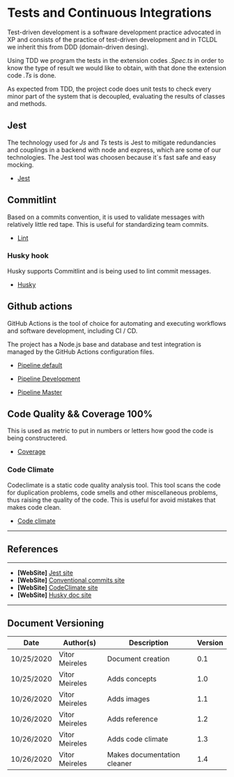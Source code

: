 # Tests and Continuous Integrations

Test-driven development is a software development practice advocated in XP and consists of the practice of test-driven development and in TCLDL we inherit this from DDD (domain-driven desing).

Using TDD we program the tests in the extension codes _.Spec.ts_ in order to know the type of result we would like to obtain, with that done the extension code _.Ts_ is done.

As expected from TDD, the project code does unit tests to check every minor part of the system that is decoupled, evaluating the results of classes and methods.


## Jest

The technology used for _Js_ and _Ts_ tests is Jest to mitigate redundancies and couplings in a backend with node and express, which are some of our technologies. The Jest tool was choosen because it`s fast safe and easy mocking.

- [Jest](./tests_and_ci/jest.md)


## Commitlint

Based on a commits convention, it is used to validate messages with relatively little red tape. This is useful for standardizing team commits. 

- [Lint](./tests_and_ci/lint.md)


### Husky hook

Husky supports Commitlint and is being used to lint commit messages.

- [Husky](./images/husky_rc.png)


## Github actions

GitHub Actions is the tool of choice for automating and executing workflows and software development, including CI / CD.

The project has a Node.js base and database and test integration is managed by the GitHub Actions configuration files.

- [Pipeline default](./images/pipeline_default.png)

- [Pipeline Development](./images/pipeline_development.png)

- [Pipeline Master](./images/pipeline_master.png)


## Code Quality && Coverage 100%

This is used as metric to put in numbers or letters how good the code is being constructered.

- [Coverage](./images/code_quality.png)

### Code Climate

Codeclimate is a static code quality analysis tool. This tool scans the code for duplication problems, code smells and other miscellaneous problems, thus raising the quality of the code. This is useful for avoid mistakes that makes code clean.

- [Code climate](./images/code_climate.png)


---
## References
---
- **[WebSite]** <a href="https://jestjs.io/">Jest site</a>
- **[WebSite]** <a href="https://www.conventionalcommits.org/en/v1.0.0/">Conventional commits site</a>
- **[WebSite]** <a href="https://codeclimate.com/">CodeClimate site</a>
- **[WebSite]** <a href="https://typicode.github.io/husky/#/">Husky doc site</a>
---

## Document Versioning

| Date | Author(s) | Description | Version |
|------|-------|-----------|--------|
| 10/25/2020 | Vitor Meireles | Document creation | 0.1 |
| 10/25/2020 | Vitor Meireles | Adds concepts  | 1.0 |
| 10/26/2020 | Vitor Meireles | Adds images  | 1.1 |
| 10/26/2020 | Vitor Meireles | Adds reference  | 1.2 |
| 10/26/2020 | Vitor Meireles | Adds code climate  | 1.3 |
| 10/26/2020 | Vitor Meireles | Makes documentation cleaner  | 1.4 |

